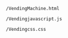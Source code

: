        /VendingMachine.html
      
       /Vendingjavascript.js
      
       /Vendingcss.css
      
